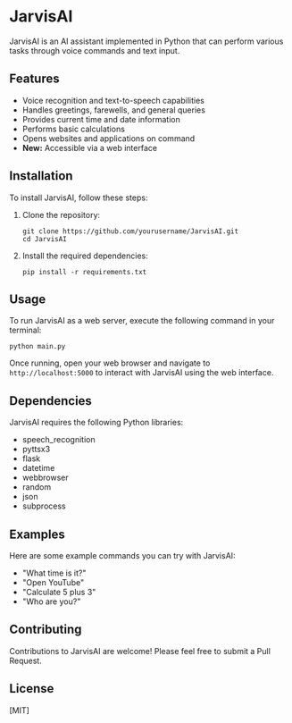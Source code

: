 # JarvisAI

JarvisAI is an AI assistant implemented in Python that can perform various tasks through voice commands and text input.

## Features

- Voice recognition and text-to-speech capabilities
- Handles greetings, farewells, and general queries
- Provides current time and date information
- Performs basic calculations
- Opens websites and applications on command
- **New:** Accessible via a web interface

## Installation

To install JarvisAI, follow these steps:

1. Clone the repository:
   ```
   git clone https://github.com/yourusername/JarvisAI.git
   cd JarvisAI
   ```

2. Install the required dependencies:
   ```
   pip install -r requirements.txt
   ```

## Usage

To run JarvisAI as a web server, execute the following command in your terminal:

```
python main.py
```

Once running, open your web browser and navigate to `http://localhost:5000` to interact with JarvisAI using the web interface.

## Dependencies

JarvisAI requires the following Python libraries:

- speech_recognition
- pyttsx3
- flask
- datetime
- webbrowser
- random
- json
- subprocess

## Examples

Here are some example commands you can try with JarvisAI:

- "What time is it?"
- "Open YouTube"
- "Calculate 5 plus 3"
- "Who are you?"

## Contributing

Contributions to JarvisAI are welcome! Please feel free to submit a Pull Request.

## License

[MIT]
